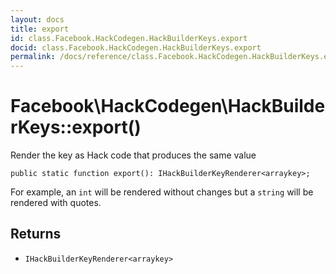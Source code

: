 ```yaml
---
layout: docs
title: export
id: class.Facebook.HackCodegen.HackBuilderKeys.export
docid: class.Facebook.HackCodegen.HackBuilderKeys.export
permalink: /docs/reference/class.Facebook.HackCodegen.HackBuilderKeys.export/
---
```

# Facebook\\HackCodegen\\HackBuilderKeys::export()




Render the key as Hack code that produces the same value




``` Hack
public static function export(): IHackBuilderKeyRenderer<arraykey>;
```




For example, an ` int ` will be rendered without changes but a `` string ``
will be rendered with quotes.




## Returns




- ` IHackBuilderKeyRenderer<arraykey> `